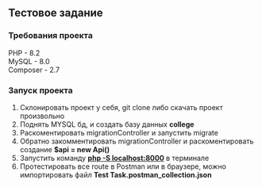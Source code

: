 <h2>Тестовое задание</h2>

<div>
<h3>Требования проекта</h3>
<p>
    PHP - 8.2 </br>
    MySQL - 8.0 </br>
    Composer - 2.7
</p>

<h3>Запуск проекта</h3>
<ol>
    <li>Склонировать проект у себя, git clone либо скачать проект произвольно</li>
    <li>Поднять MYSQL бд, и создать базу данных <b>college</b></li>
    <li>Раскоментировать migrationController и запустить migrate</li>
    <li>Обратно закомментировать migrationController и раскоментировать создание <b>$api = new Api()</b></li>
    <li>Запустить команду <b><u>php -S localhost:8000</u></b> в терминале</li>
    <li>Протестировать все route в Postman или в браузере, можно импортировать файл <b>Test Task.postman_collection.json</b></li>
</ol>
</div>
